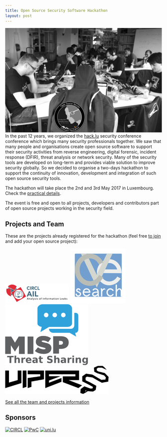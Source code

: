 ```yaml
---
title: Open Source Security Software Hackathon
layout: post
---
```

<img src="/images/people.jpg" class="fit image"> In the past 12 years, we organized the [hack.lu](https://2016.hack.lu/) security conference conference which brings many security professionals together. We saw that many people and organisations create open source software to support their security activities from reverse engineering, digital forensic, incident response (DFIR), threat analysis or network security. Many of the security tools are developed on long-term and provides viable solution to improve security globally. So we decided to organise a two-days hackathon to support the continuity of innovation, development and integration of such open source security tools.

The hackathon will take place the 2nd and 3rd May 2017 in Luxembourg. Check the [practical details](./practical).

The event is free and open to all projects, developers and contributors part of open source projects working in the security field.

## Projects and Team

These are the projects already registered for the hackathon (feel free [to join](/practical) and add your open source project):

![AIL logo](/images/logos/AIL.png)
![cve-search logo](/images/logos/cve-search.png)
![MISP Project](/images/logos/misp-logo.png)
![Viper](/images/logos/viper.png)

[See all the team and projects information](./team)

## Sponsors

[![CIRCL](/images/logos/circl.png)](https://www.circl.lu/)
[![PwC](/images/logos/pwc.png)](https://www.pwc.lu/)
[![uni.lu](/images/logos/uni-lu.jpg)](https://www.uni.lu/)
